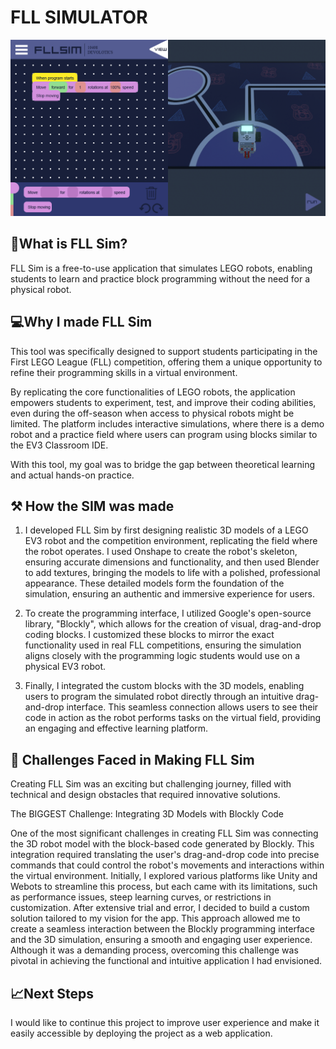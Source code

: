 # FLL SIMULATOR

![SimulatorGameplay](exampleFLLSIMgameplay.png)

## 🤖What is FLL Sim?

FLL Sim is a free-to-use application that simulates LEGO robots, enabling students to learn and practice block programming without the need for a physical robot.

## 💻Why I made FLL Sim

This tool was specifically designed to support students participating in the First LEGO League (FLL) competition, offering them a unique opportunity to refine their programming skills in a virtual environment.

By replicating the core functionalities of LEGO robots, the application empowers students to experiment, test, and improve their coding abilities, even during the off-season when access to physical robots might be limited. The platform includes interactive simulations, where there is a demo robot and a practice field where users can program using blocks similar to the EV3 Classroom IDE.

With this tool, my goal was to bridge the gap between theoretical learning and actual hands-on practice.


## ⚒️ How the SIM was made

1.  I developed FLL Sim by first designing realistic 3D models of a LEGO EV3 robot and the competition environment, replicating the field where the robot operates.  I used Onshape to create the robot's skeleton, ensuring accurate dimensions and functionality, and then 
    used Blender to add textures, bringing the models to life with a polished, professional appearance. These detailed models form the foundation of the simulation, ensuring an authentic and immersive experience 
    for users.

2.  To create the programming interface, I utilized Google's open-source library, "Blockly", which allows for the creation of visual, drag-and-drop coding blocks. I customized these blocks to mirror the exact functionality used in real FLL competitions, ensuring the 
    simulation aligns closely with the programming logic students would use on a physical EV3 robot.

3.  Finally, I integrated the custom blocks with the 3D models, enabling users to program the simulated robot directly through an intuitive drag-and-drop interface. This seamless connection allows users to see their code in action as the robot performs tasks on the 
    virtual field, providing an engaging and effective learning platform.

## 🚧 Challenges Faced in Making FLL Sim
Creating FLL Sim was an exciting but challenging journey, filled with technical and design obstacles that required innovative solutions.

The BIGGEST Challenge: Integrating 3D Models with Blockly Code

One of the most significant challenges in creating FLL Sim was connecting the 3D robot model with the block-based code generated by Blockly. This integration required translating the user's drag-and-drop code into precise commands that could control the robot's movements and interactions within the virtual environment.
Initially, I explored various platforms like Unity and Webots to streamline this process, but each came with its limitations, such as performance issues, steep learning curves, or restrictions in customization. After extensive trial and error, I decided to build a custom solution tailored to my vision for the app. This approach allowed me to create a seamless interaction between the Blockly programming interface and the 3D simulation, ensuring a smooth and engaging user experience.
Although it was a demanding process, overcoming this challenge was pivotal in achieving the functional and intuitive application I had envisioned.

## 📈Next Steps
I would like to continue this project to improve user experience and make it easily accessible by deploying the project as a web application. 

